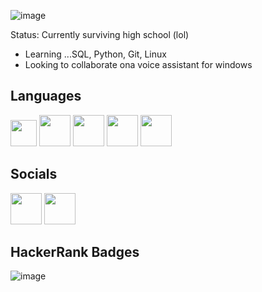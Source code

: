 ![image](https://user-images.githubusercontent.com/108214552/193447574-df3ca183-5538-43f0-a035-c9e82c806545.png)


Status: Currently surviving high school (lol)
+ Learning ...SQL, Python, Git, Linux
+ Looking to collaborate ona  voice assistant for windows 

<!---
bravosickz/bravosickz is a ✨ special ✨ repository because its `README.md` (this file) appears on your GitHub profile.
You can click the Preview link to take a look at your changes.
--->
## Languages
<img width = 42px src="https://user-images.githubusercontent.com/108214552/189466210-30aefd3b-ea97-4210-9376-7c4914d7dd87.png"/>  <img width = 50px src="https://user-images.githubusercontent.com/108214552/189466218-1c0ee5db-9a00-478b-b591-f15aabcb0579.png"/> <img width = 50px src="https://user-images.githubusercontent.com/108214552/189466226-aa048a06-2bef-479a-b5df-c892e5a3d5e8.png"/> <img width = 50px src="https://user-images.githubusercontent.com/108214552/189466231-e665e0f7-0992-4c57-9d7f-fb7a888ca584.png"/> <img width = 50px src="https://brandslogos.com/wp-content/uploads/images/large/html-logo-black-and-white.png"/>



## Socials
<a href = "https://hackerrank.com/Oreliuz"><img src = "https://upload.wikimedia.org/wikipedia/commons/thumb/4/40/HackerRank_Icon-1000px.png/900px-HackerRank_Icon-1000px.png" height = "50px" width = auto></a>
<a href = "https://discord.gg/49JKZfABrn"><img src = "https://imgs.search.brave.com/Lz9L40xvAj-ZA0PFIETWaIoM-xUCyzQTlS0M_FvdKJw/rs:fit:894:894:1/g:ce/aHR0cHM6Ly93YWxs/cGFwZXJjYXZlLmNv/bS93cC93cDg3NjE3/MTIuanBn" height = "50px" width = auto></a>
## HackerRank Badges
![image](https://user-images.githubusercontent.com/108214552/187447321-74818289-826a-4f01-9a8c-76f93c3b3268.png)
